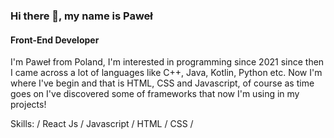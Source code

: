 ### Hi there 👋, my name is Paweł
#### Front-End Developer
I'm Paweł from Poland, I'm interested in programming since 2021 since then I came across a lot of languages like C++, Java, Kotlin, Python etc. Now I'm where I've begin and that is HTML, CSS and Javascript, of course as time goes on I've discovered some of frameworks that now I'm using in my projects!

Skills: / React Js / Javascript / HTML / CSS / 





